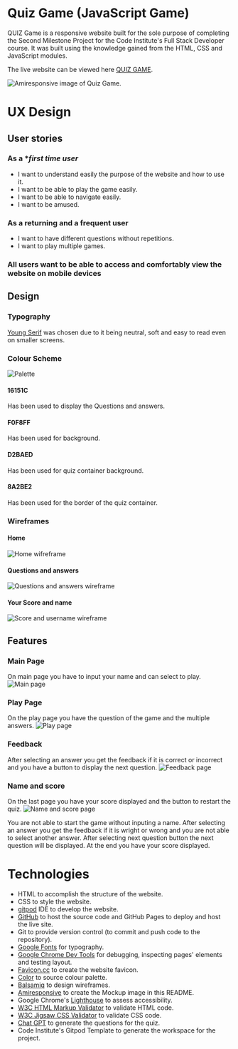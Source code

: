 # Quiz Game (JavaScript Game)

QUIZ Game is a responsive website built for the sole purpose of completing the Second Milestone Project for the Code Institute's Full Stack Developer course. It was built using the knowledge gained from the HTML, CSS and JavaScript modules.

The live website can be viewed here [QUIZ GAME](https://bogdanmaria.github.io/Quiz-pp2/).

![Amiresponsive image of Quiz Game](readme-folder/Main.png).

# UX Design

## User stories

### As a **first time user*
- I want to understand easily the purpose of the website and how to use it.
- I want to be able to play the game easily.
- I want to be able to navigate easily.
- I want to be amused.

### As a **returning** and a **frequent user**
- I want to have different questions without repetitions.
- I want to play multiple games.

### All users want to be able to access and comfortably view the website on mobile devices

## Design
### Typography
[Young Serif](https://fonts.google.com/specimen/Young+Serif?query=young) was chosen due to it being neutral, soft and easy to read even on smaller screens.
### Colour Scheme
![Palette](readme-folder/color.png)
#### 16151C
Has been used to display the Questions and answers.
#### F0F8FF
Has been used for background.
#### D2BAED
Has been used for quiz container background.
#### 8A2BE2
Has been used for the border of the quiz container.


### Wireframes
#### Home
![Home wifreframe](readme-folder/home.png)
#### Questions and answers
![Questions and answers wireframe](readme-folder/play.png)
#### Your Score and name
![Score and username wireframe](readme-folder/score.png)

## Features
### Main Page
On main page you have to input your name and can select to play.
![Main page](readme-folder/main-page.png)
### Play Page
On the play page you have the question of the game and the multiple answers.
![Play page](readme-folder/game-page.png)
### Feedback 
After selecting an answer you get the feedback if it is correct or incorrect and you have a button to display the next question.
![Feedback page](readme-folder/feedback-page.png)
### Name and score
On the last page you have your score displayed and the button to restart the quiz.
![Name and score page](readme-folder/score-page.png)

You are not able to start the game without inputing a name. After selecting an answer you get the feedback if it is wright or wrong and you are not able to select another answer. After selecting next question button the next question will be displayed. At the end you have your score displayed.

# Technologies
- HTML to accomplish the structure of the website.
- CSS to style the website.
- [gitpod](https://gitpod.io/) IDE to develop the website.
- [GitHub](https://GitHub.com/) to host the source code and GitHub Pages to deploy and host the live site.
- Git to provide version control (to commit and push code to the repository).
- [Google Fonts](https://fonts.google.com/) for typography.
- [Google Chrome Dev Tools](https://developers.google.com/web/tools/chrome-devtools) for debugging, inspecting pages' elements and testing layout.
- [Favicon.cc](https://www.favicon.cc/) to create the website favicon.
- [Color](https://coolors.co/image-picker) to source colour palette.
- [Balsamiq](https://balsamiq.com/wireframes/) to design wireframes.
- [Amiresponsive](https://ui.dev/amiresponsive) to create the Mockup image in this README.
- Google Chrome's [Lighthouse](https://developers.google.com/web/tools/lighthouse) to assess accessibility.
- [W3C HTML Markup Validator](https://validator.w3.org/) to validate HTML code.
- [W3C Jigsaw CSS Validator](https://jigsaw.w3.org/css-validator/) to validate CSS code.
- [Chat GPT](https://chat.openai.com/auth/login) to generate the questions for the quiz.
- Code Institute's Gitpod Template to generate the workspace for the project.